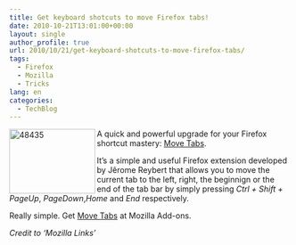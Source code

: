 ```yaml
---
title: Get keyboard shotcuts to move Firefox tabs!
date: 2010-10-21T13:01:00+00:00
layout: single
author_profile: true
url: 2010/10/21/get-keyboard-shotcuts-to-move-firefox-tabs/
tags:
  - Firefox
  - Mozilla
  - Tricks
lang: en
categories: 
  - TechBlog
---
```

[<img title="48435" border="0" alt="48435" align="left" src="http://lh6.ggpht.com/_vaUVXcmC3OI/TMAynI1ZgcI/AAAAAAAACzA/V8-FTaNchfU/48435_thumb.jpg?imgmax=800" width="154" height="116" />](http://lh4.ggpht.com/_vaUVXcmC3OI/TMAymOCTvRI/AAAAAAAACy8/33AboKU0ZFA/s1600-h/48435%5B2%5D.jpg)A quick and powerful upgrade for your Firefox shortcut mastery: [Move Tabs](https://addons.mozilla.org/en-US/firefox/addon/220875/).

It’s a simple and useful Firefox extension developed by Jêrome Reybert that allows you to move the current tab to the left, right, the beginnign or the end of the tab bar by simply pressing _Ctrl + Shift + PageUp_, _PageDown_,_Home_ and _End_ respectively.

Really simple. Get [Move Tabs](https://addons.mozilla.org/en-US/firefox/addon/220875/) at Mozilla Add-ons.

_Credit to ‘Mozilla Links’_